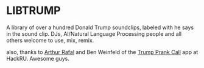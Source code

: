 # LIBTRUMP
A library of over a hundred Donald Trump soundclips, labeled with he says in the sound clip.
DJs, AI/Natural Language Processing people and all others welcome to use, mix, remix.

also, thanks to [Arthur Rafal](https://github.com/sudonotpseudo) and Ben Weinfeld of the [Trump Prank Call](https://github.com/sudonotpseudo/hackruix) app at HackRU. Awesome guys.
